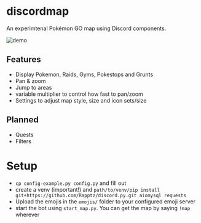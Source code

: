 # discordmap

An experimtenal Pokémon GO map using Discord components.

![demo](https://cdn.discordapp.com/attachments/523253670700122144/880930702051405905/vHkLFO0kUy.gif)

## Features
- Display Pokemon, Raids, Gyms, Pokestops and Grunts
- Pan & zoom
- Jump to areas
- variable multiplier to control how fast to pan/zoom
- Settings to adjust map style, size and icon sets/size

## Planned
- Quests
- Filters

# Setup
- `cp config-example.py config.py` and fill out
- create a venv (important!) and `path/to/venv/pip install git+https://github.com/Rapptz/discord.py.git aiomysql requests`
- Upload the emojis in the `emojis/` folder to your configured emoji server
- start the bot using `start_map.py`. You can get the map by saying `!map` wherever

